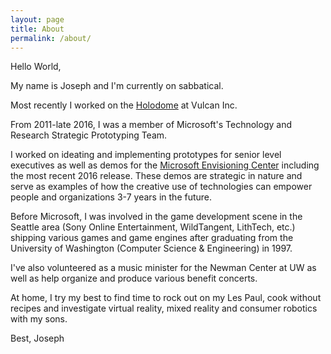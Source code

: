 ```yaml
---
layout: page
title: About
permalink: /about/
---
```


Hello World,

My name is Joseph and I'm currently on sabbatical.

Most recently I worked on the [Holodome](http://engineering.vulcan.com/2019_0211_Holodome-On-the-path-to-the-Holodeck.aspx) at Vulcan Inc.

From 2011-late 2016, I was a member of Microsoft's Technology and Research Strategic Prototyping Team.

I worked on ideating and implementing prototypes for senior level executives as well as demos for the [Microsoft Envisioning Center](https://blogs.microsoft.com/ai/step-inside-the-microsoft-envisioning-center/#sm.0008wi1b31aojcsjthi2dbr2nh2s0) including the most recent 2016 release. These demos are strategic in nature and serve as examples of how the creative use of technologies can empower people and organizations 3-7 years in the future.

Before Microsoft, I was involved in the game development scene in the Seattle area (Sony Online Entertainment, WildTangent, LithTech, etc.) shipping various games and game engines after graduating from the University of Washington (Computer Science & Engineering) in 1997.

I've also volunteered as a music minister for the Newman Center at UW as well as help organize and produce various benefit concerts.

At home, I try my best to find time to rock out on my Les Paul, cook without recipes and investigate virtual reality, mixed reality and consumer robotics with my sons.

Best,
Joseph

